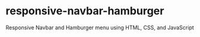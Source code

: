 # responsive-navbar-hamburger
 Responsive Navbar and Hamburger menu using HTML, CSS, and JavaScript
